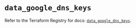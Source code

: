 # `data_google_dns_keys`

Refer to the Terraform Registry for docs: [`data_google_dns_keys`](https://registry.terraform.io/providers/hashicorp/google/6.38.0/docs/data-sources/dns_keys).
